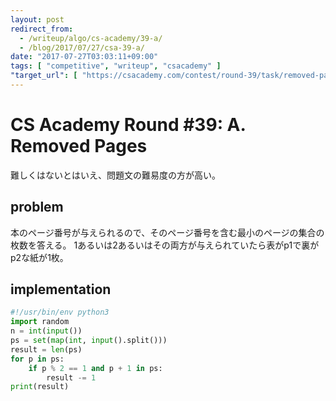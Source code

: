 ```yaml
---
layout: post
redirect_from:
  - /writeup/algo/cs-academy/39-a/
  - /blog/2017/07/27/csa-39-a/
date: "2017-07-27T03:03:11+09:00"
tags: [ "competitive", "writeup", "csacademy" ]
"target_url": [ "https://csacademy.com/contest/round-39/task/removed-pages/" ]
---
```


# CS Academy Round #39: A. Removed Pages

難しくはないとはいえ、問題文の難易度の方が高い。

## problem

本のページ番号が与えられるので、そのページ番号を含む最小のページの集合の枚数を答える。
$1$あるいは$2$あるいはその両方が与えられていたら表がp$1$で裏がp$2$な紙が$1$枚。

## implementation

``` python
#!/usr/bin/env python3
import random
n = int(input())
ps = set(map(int, input().split()))
result = len(ps)
for p in ps:
    if p % 2 == 1 and p + 1 in ps:
        result -= 1
print(result)
```
